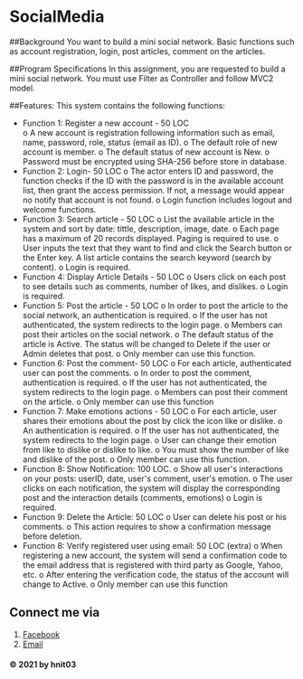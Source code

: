 # SocialMedia

##Background
You want to build a mini social network. Basic functions such as account registration, login, post articles, comment on the articles.

##Program Specifications
In this assignment, you are requested to build a mini social network. You must use Filter as Controller and follow MVC2 model.

##Features:
This system contains the following functions:
- Function 1: Register a new account - 50 LOC  
o A new account is registration following information such as email, name, password, role, status (email as ID).
o The default role of new account is member.
o The default status of new account is New.
o Password must be encrypted using SHA-256 before store in database.
- Function 2: Login- 50 LOC
o The actor enters ID and password, the function checks if the ID with the password is in the available
account list, then grant the access permission. If not, a message would appear no notify that account is
not found.
o Login function includes logout and welcome functions.
- Function 3: Search article - 50 LOC
o List the available article in the system and sort by date: tittle, description, image, date.
o Each page has a maximum of 20 records displayed. Paging is required to use.
o User inputs the text that they want to find and click the Search button or the Enter key. A list article
contains the search keyword (search by content).
o Login is required.
- Function 4: Display Article Details - 50 LOC
o Users click on each post to see details such as comments, number of likes, and dislikes.
o Login is required.
- Function 5: Post the article - 50 LOC
o In order to post the article to the social network, an authentication is required.
o If the user has not authenticated, the system redirects to the login page.
o Members can post their articles on the social network.
o The default status of the article is Active. The status will be changed to Delete if the user or Admin deletes
that post.
o Only member can use this function.
- Function 6: Post the comment- 50 LOC
o For each article, authenticated user can post the comments.
o In order to post the comment, authentication is required.
o If the user has not authenticated, the system redirects to the login page.
o Members can post their comment on the article.
o Only member can use this function
- Function 7: Make emotions actions - 50 LOC
o For each article, user shares their emotions about the post by click the icon like or dislike.
o An authentication is required.
o If the user has not authenticated, the system redirects to the login page.
o User can change their emotion from like to dislike or dislike to like.
o You must show the number of like and dislike of the post.
o Only member can use this function.
- Function 8: Show Notification: 100 LOC.
o Show all user's interactions on your posts: userID, date, user's comment, user's emotion.
o The user clicks on each notification, the system will display the corresponding post and the interaction
details (comments, emotions)
o Login is required.
- Function 9: Delete the Article: 50 LOC
o User can delete his post or his comments.
o This action requires to show a confirmation message before deletion.
- Function 8: Verify registered user using email: 50 LOC (extra)
o When registering a new account, the system will send a confirmation code to the email address that is
registered with third party as Google, Yahoo, etc.
o After entering the verification code, the status of the account will change to Active.
o Only member can use this function

## Connect me via
1. [Facebook](https://www.facebook.com/heathcliff2k)
2. [Email](mailto:hoangnhinguyen33@gmail.com)

#### © 2021 by hnit03
